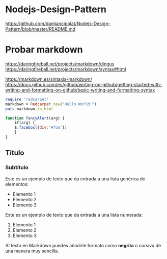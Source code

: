 # Nodejs-Design-Pattern
<https://github.com/damiancipolat/Nodejs-Design-Pattern/blob/master/README.md>

# Probar markdown
<https://daringfireball.net/projects/markdown/dingus>
<https://daringfireball.net/projects/markdown/syntax#html>

<https://markdown.es/sintaxis-markdown/>
<https://docs.github.com/es/github/writing-on-github/getting-started-with-writing-and-formatting-on-github/basic-writing-and-formatting-syntax>
```ruby
require 'redcarpet'
markdown = Redcarpet.new("Hello World!")
puts markdown.to_html
```

```javascript
function fancyAlert(arg) {
    if(arg) {
    $.facebox({div:'#foo'})
    }
}
```

## Título
### Subtítulo
Este es un ejemplo de texto que da entrada a una lista genérica de elementos:

- Elemento 1
- Elemento 2
- Elemento 3

Este es un ejemplo de texto que da entrada a una lista numerada:

1. Elemento 1
2. Elemento 2
3. Elemento 3

Al texto en Markdown puedes añadirle formato como **negrita** o *cursiva* de una manera muy sencilla.

